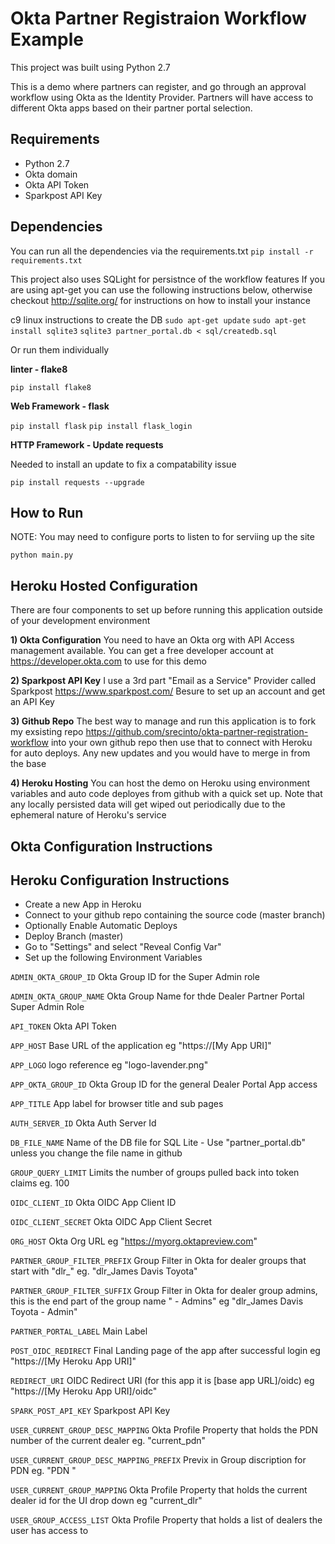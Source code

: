 # Okta Partner Registraion Workflow Example

This project was built using Python 2.7

This is a demo where partners can register, and go through an approval workflow using Okta as the Identity Provider.  Partners will have access to different Okta apps based on their partner portal selection.

## Requirements
* Python 2.7
* Okta domain
* Okta API Token
* Sparkpost API Key

## Dependencies
You can run all the dependencies via the requirements.txt
`pip install -r requirements.txt`

This project also uses SQLight for persistnce of the workflow features
If you are using apt-get you can use the following instructions below, otherwise
checkout http://sqlite.org/ for instructions on how to install your instance

c9 linux instructions to create the DB
`sudo apt-get update`
`sudo apt-get install sqlite3`
`sqlite3 partner_portal.db < sql/createdb.sql`


Or run them individually

**linter - flake8**

`pip install flake8`

**Web Framework - flask**

`pip install flask`
`pip install flask_login`

**HTTP Framework - Update requests**

Needed to install an update to fix a compatability issue

`pip install requests --upgrade`

## How to Run

NOTE: You may need to configure ports to listen to for serviing up the site

`python main.py`


## Heroku Hosted Configuration
There are four components to set up before running this application outside of your development environment

**1) Okta Configuration**
You need to have an Okta org with API Access management available.
You can get a free developer account at https://developer.okta.com to use for this demo

**2) Sparkpost API Key**
I use a 3rd part "Email as a Service" Provider called Sparkpost https://www.sparkpost.com/
Besure to set up an account and get an API Key

**3) Github Repo**
The best way to manage and run this application is to fork my exsisting repo https://github.com/srecinto/okta-partner-registration-workflow
into your own github repo then use that to connect with Heroku for auto deploys.  Any new updates and you would have to merge in from the base

**4) Heroku Hosting**
You can host the demo on Heroku using environment variables and auto code deployes from github with a quick set up.
Note that any locally persisted data will get wiped out periodically due to the ephemeral nature of Heroku's service


## Okta Configuration Instructions


## Heroku Configuration Instructions
* Create a new App in Heroku
* Connect to your github repo containing the source code (master branch)
* Optionally Enable Automatic Deploys
* Deploy Branch (master)
* Go to "Settings" and select "Reveal Config Var"
* Set up the following Environment Variables

`ADMIN_OKTA_GROUP_ID` Okta Group ID for the Super Admin role

`ADMIN_OKTA_GROUP_NAME` Okta Group Name for thde Dealer Partner Portal Super Admin Role

`API_TOKEN` Okta API Token

`APP_HOST` Base URL of the application eg "https://[My App URI]"

`APP_LOGO` logo reference eg "logo-lavender.png"

`APP_OKTA_GROUP_ID` Okta Group ID for the general Dealer Portal App access

`APP_TITLE` App label for browser title and sub pages

`AUTH_SERVER_ID` Okta Auth Server Id

`DB_FILE_NAME` Name of the DB file for SQL Lite - Use "partner_portal.db" unless you change the file name in github

`GROUP_QUERY_LIMIT` Limits the number of groups pulled back into token claims eg. 100

`OIDC_CLIENT_ID` Okta OIDC App Client ID

`OIDC_CLIENT_SECRET` Okta OIDC App Client Secret

`ORG_HOST` Okta Org URL eg "https://myorg.oktapreview.com"

`PARTNER_GROUP_FILTER_PREFIX` Group Filter in Okta for dealer groups that start with "dlr_" eg. "dlr_James Davis Toyota"

`PARTNER_GROUP_FILTER_SUFFIX` Group Filter in Okta for dealer group admins, this is the end part of the group name " - Admins" eg "dlr_James Davis Toyota - Admin"

`PARTNER_PORTAL_LABEL` Main Label

`POST_OIDC_REDIRECT` Final Landing page of the app after successful login eg "https://[My Heroku App URI]"

`REDIRECT_URI` OIDC Redirect URI (for this app it is [base app URL]/oidc) eg "https://[My Heroku App URI]/oidc"

`SPARK_POST_API_KEY` Sparkpost API Key

`USER_CURRENT_GROUP_DESC_MAPPING` Okta Profile Property that holds the PDN number of the current dealer eg. "current_pdn"

`USER_CURRENT_GROUP_DESC_MAPPING_PREFIX` Previx in Group discription for PDN eg. "PDN "

`USER_CURRENT_GROUP_MAPPING` Okta Profile Property that holds the current dealer id for the UI drop down eg "current_dlr"

`USER_GROUP_ACCESS_LIST` Okta Profile Property that holds a list of dealers the user has access to
